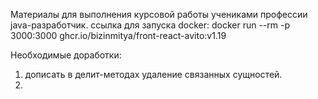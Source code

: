 Материалы для выполнения курсовой работы учениками профессии java-разработчик. 
ссылка для запуска docker:
docker run --rm -p 3000:3000 ghcr.io/bizinmitya/front-react-avito:v1.19

Необходимые доработки:
1. дописать в делит-методах удаление связанных сущностей.
2. 